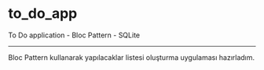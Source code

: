 # to_do_app

To Do application - Bloc Pattern - SQLite

--------------------------------------------

Bloc Pattern kullanarak yapılacaklar listesi oluşturma uygulaması hazırladım.
